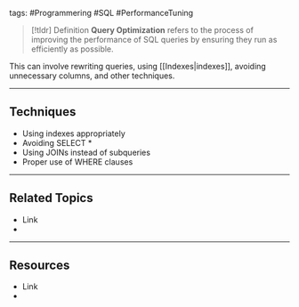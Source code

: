 tags: #Programmering #SQL #PerformanceTuning 

> [!tldr] Definition
> **Query Optimization** refers to the process of improving the performance of SQL queries by ensuring they run as efficiently as possible. 

This can involve rewriting queries, using [[Indexes|indexes]], avoiding unnecessary columns, and other techniques.

---

## Techniques
- Using indexes appropriately
- Avoiding SELECT *
- Using JOINs instead of subqueries
- Proper use of WHERE clauses

---

## Related Topics
- Link
- 

---

## Resources
- Link
- 